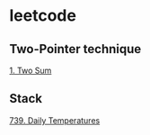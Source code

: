 # leetcode

## Two-Pointer technique
[1. Two Sum](src/1-two-sum.py)

## Stack
[739. Daily Temperatures](src/739-daily-temperatures.py)